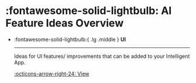# :fontawesome-solid-lightbulb: AI Feature Ideas Overview


<div class="grid cards" markdown> 

-   :fontawesome-solid-lightbulb:{ .lg .middle } __UI__

    ---

    Ideas for UI features/ improvements that can be added to your Intelligent App.

    [:octicons-arrow-right-24: View](ui-feature-ideas.md)
    
</div>

